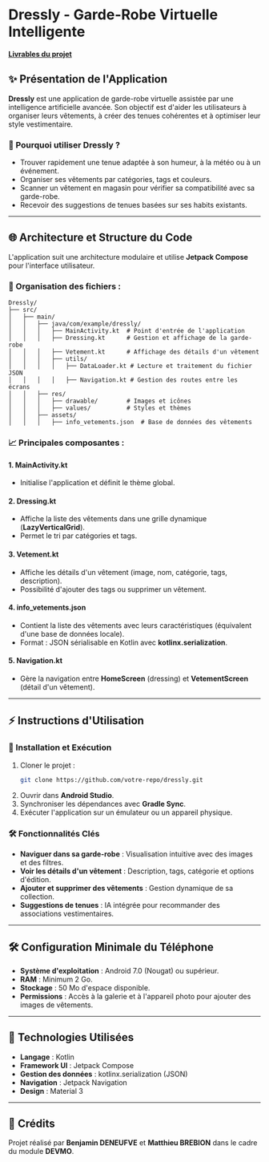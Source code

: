 # Dressly - Garde-Robe Virtuelle Intelligente
**[Livrables du projet](livrables/DEVMO_Brebion_Deneufve.pdf)**


## ✨ Présentation de l'Application
**Dressly** est une application de garde-robe virtuelle assistée par une intelligence artificielle avancée. Son objectif est d'aider les utilisateurs à organiser leurs vêtements, à créer des tenues cohérentes et à optimiser leur style vestimentaire.

### 👔 Pourquoi utiliser Dressly ?
- Trouver rapidement une tenue adaptée à son humeur, à la météo ou à un événement.
- Organiser ses vêtements par catégories, tags et couleurs.
- Scanner un vêtement en magasin pour vérifier sa compatibilité avec sa garde-robe.
- Recevoir des suggestions de tenues basées sur ses habits existants.

---
## 🌐 Architecture et Structure du Code
L'application suit une architecture modulaire et utilise **Jetpack Compose** pour l'interface utilisateur.

### 📂 Organisation des fichiers :
```
Dressly/
├── src/
│   ├── main/
│   │   ├── java/com/example/dressly/
│   │   │   ├── MainActivity.kt  # Point d'entrée de l'application
│   │   │   ├── Dressing.kt      # Gestion et affichage de la garde-robe
│   │   │   ├── Vetement.kt      # Affichage des détails d'un vêtement
│   │   │   ├── utils/
│   │   │   │   ├── DataLoader.kt # Lecture et traitement du fichier JSON
│   │   │   │   ├── Navigation.kt # Gestion des routes entre les écrans
│   │   ├── res/
│   │   │   ├── drawable/        # Images et icônes
│   │   │   ├── values/          # Styles et thèmes
│   │   ├── assets/
│   │   │   ├── info_vetements.json  # Base de données des vêtements
```

### 📈 Principales composantes :
#### 1. **MainActivity.kt**
- Initialise l'application et définit le thème global.

#### 2. **Dressing.kt**
- Affiche la liste des vêtements dans une grille dynamique (**LazyVerticalGrid**).
- Permet le tri par catégories et tags.

#### 3. **Vetement.kt**
- Affiche les détails d'un vêtement (image, nom, catégorie, tags, description).
- Possibilité d'ajouter des tags ou supprimer un vêtement.

#### 4. **info_vetements.json**
- Contient la liste des vêtements avec leurs caractéristiques (équivalent d'une base de données locale).
- Format : JSON sérialisable en Kotlin avec **kotlinx.serialization**.

#### 5. **Navigation.kt**
- Gère la navigation entre **HomeScreen** (dressing) et **VetementScreen** (détail d'un vêtement).

---
## ⚡ Instructions d'Utilisation

### 🛂 Installation et Exécution
1. Cloner le projet :
   ```bash
   git clone https://github.com/votre-repo/dressly.git
   ```
2. Ouvrir dans **Android Studio**.
3. Synchroniser les dépendances avec **Gradle Sync**.
4. Exécuter l'application sur un émulateur ou un appareil physique.

### 🛠️ Fonctionnalités Clés
- **Naviguer dans sa garde-robe** : Visualisation intuitive avec des images et des filtres.
- **Voir les détails d'un vêtement** : Description, tags, catégorie et options d'édition.
- **Ajouter et supprimer des vêtements** : Gestion dynamique de sa collection.
- **Suggestions de tenues** : IA intégrée pour recommander des associations vestimentaires.

---
## 🛠️ Configuration Minimale du Téléphone
- **Système d'exploitation** : Android 7.0 (Nougat) ou supérieur.
- **RAM** : Minimum 2 Go.
- **Stockage** : 50 Mo d'espace disponible.
- **Permissions** : Accès à la galerie et à l'appareil photo pour ajouter des images de vêtements.

---
## 🔧 Technologies Utilisées
- **Langage** : Kotlin
- **Framework UI** : Jetpack Compose
- **Gestion des données** : kotlinx.serialization (JSON)
- **Navigation** : Jetpack Navigation
- **Design** : Material 3

---
## 📃 Crédits
Projet réalisé par **Benjamin DENEUFVE** et **Matthieu BREBION** dans le cadre du module **DEVMO**.

